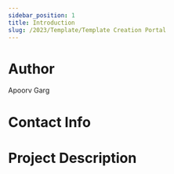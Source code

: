 ```yaml
---
sidebar_position: 1
title: Introduction
slug: /2023/Template/Template Creation Portal
---
```



# Author
Apoorv Garg

# Contact Info
<!-- - [Email](mailto:) -->
<!-- - [Linked In]() -->
<!-- - [GitHub]() -->

# Project Description

